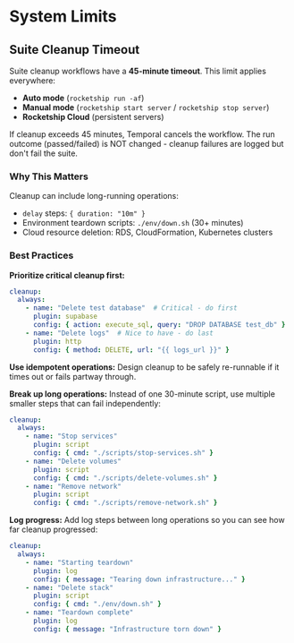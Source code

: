 # System Limits

## Suite Cleanup Timeout

Suite cleanup workflows have a **45-minute timeout**. This limit applies everywhere:

- **Auto mode** (`rocketship run -af`)
- **Manual mode** (`rocketship start server` / `rocketship stop server`)
- **Rocketship Cloud** (persistent servers)

If cleanup exceeds 45 minutes, Temporal cancels the workflow. The run outcome (passed/failed) is NOT changed - cleanup failures are logged but don't fail the suite.

### Why This Matters

Cleanup can include long-running operations:

- `delay` steps: `{ duration: "10m" }`
- Environment teardown scripts: `./env/down.sh` (30+ minutes)
- Cloud resource deletion: RDS, CloudFormation, Kubernetes clusters

### Best Practices

**Prioritize critical cleanup first:**
```yaml
cleanup:
  always:
    - name: "Delete test database"  # Critical - do first
      plugin: supabase
      config: { action: execute_sql, query: "DROP DATABASE test_db" }
    - name: "Delete logs"  # Nice to have - do last
      plugin: http
      config: { method: DELETE, url: "{{ logs_url }}" }
```

**Use idempotent operations:**
Design cleanup to be safely re-runnable if it times out or fails partway through.

**Break up long operations:**
Instead of one 30-minute script, use multiple smaller steps that can fail independently:
```yaml
cleanup:
  always:
    - name: "Stop services"
      plugin: script
      config: { cmd: "./scripts/stop-services.sh" }
    - name: "Delete volumes"
      plugin: script
      config: { cmd: "./scripts/delete-volumes.sh" }
    - name: "Remove network"
      plugin: script
      config: { cmd: "./scripts/remove-network.sh" }
```

**Log progress:**
Add log steps between long operations so you can see how far cleanup progressed:
```yaml
cleanup:
  always:
    - name: "Starting teardown"
      plugin: log
      config: { message: "Tearing down infrastructure..." }
    - name: "Delete stack"
      plugin: script
      config: { cmd: "./env/down.sh" }
    - name: "Teardown complete"
      plugin: log
      config: { message: "Infrastructure torn down" }
```
